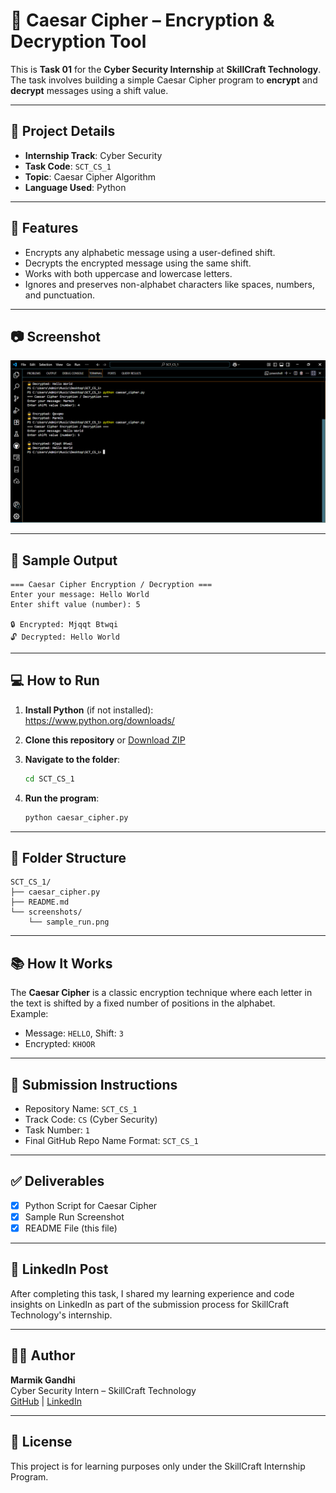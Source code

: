 # 🔐 Caesar Cipher – Encryption & Decryption Tool

This is **Task 01** for the **Cyber Security Internship** at **SkillCraft Technology**.  
The task involves building a simple Caesar Cipher program to **encrypt** and **decrypt** messages using a shift value.

---

## 📌 Project Details

- **Internship Track**: Cyber Security
- **Task Code**: `SCT_CS_1`
- **Topic**: Caesar Cipher Algorithm
- **Language Used**: Python

---

## 🚀 Features

- Encrypts any alphabetic message using a user-defined shift.
- Decrypts the encrypted message using the same shift.
- Works with both uppercase and lowercase letters.
- Ignores and preserves non-alphabet characters like spaces, numbers, and punctuation.

---

## 📷 Screenshot

![Sample Output](screenshots/sample_run.png)

---

## 🧪 Sample Output

```plaintext
=== Caesar Cipher Encryption / Decryption ===
Enter your message: Hello World
Enter shift value (number): 5

🔒 Encrypted: Mjqqt Btwqi
🔓 Decrypted: Hello World
```

---

## 💻 How to Run

1. **Install Python** (if not installed):  
   https://www.python.org/downloads/

2. **Clone this repository** or [Download ZIP](https://github.com/MarmikGandhi/SCT_CS_1)

3. **Navigate to the folder**:
   ```bash
   cd SCT_CS_1
   ```

4. **Run the program**:
   ```bash
   python caesar_cipher.py
   ```

---

## 📁 Folder Structure

```
SCT_CS_1/
├── caesar_cipher.py
├── README.md
└── screenshots/
    └── sample_run.png
```

---

## 📚 How It Works

The **Caesar Cipher** is a classic encryption technique where each letter in the text is shifted by a fixed number of positions in the alphabet.  
Example:  
- Message: `HELLO`, Shift: `3`  
- Encrypted: `KHOOR`

---

## 🔗 Submission Instructions

- Repository Name: `SCT_CS_1`
- Track Code: `CS` (Cyber Security)
- Task Number: `1`
- Final GitHub Repo Name Format: `SCT_CS_1`

---

## ✅ Deliverables

- [x] Python Script for Caesar Cipher
- [x] Sample Run Screenshot
- [x] README File (this file)

---

## 📢 LinkedIn Post

After completing this task, I shared my learning experience and code insights on LinkedIn as part of the submission process for SkillCraft Technology's internship.

---

## 👨‍💻 Author

**Marmik Gandhi**  
Cyber Security Intern – SkillCraft Technology  
[GitHub](https://github.com/MarmikGandhi) | [LinkedIn](https://www.linkedin.com/in/marmik-gandhi/)

---

## 🏁 License

This project is for learning purposes only under the SkillCraft Internship Program.
